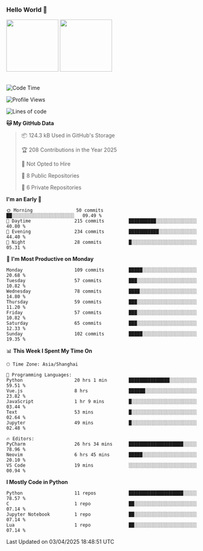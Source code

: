 ### Hello World 👋
<img align="" height="137px" src="https://github-readme-stats.vercel.app/api?username=myhMARS&hide_title=true&hide_border=true&show_icons=trueline_height=21&text_color=000&icon_color=000&bg_color=0,ea6161,ffc64d,fffc4d,52fa5a&theme=graywhite" /> </div>
<img align="" height="137px" src="https://github-readme-stats-git-masterrstaa-rickstaa.vercel.app/api/top-langs/?username=myhMARS&hide_title=true&hide_border=true&layout=compact&langs_count=6&text_color=000&icon_color=fff&bg_color=0,52fa5a,4dfcff,c64dff&theme=graywhite" /><br><br>

<!--START_SECTION:waka-->
![Code Time](http://img.shields.io/badge/Code%20Time-499%20hrs%204%20mins-blue)

![Profile Views](http://img.shields.io/badge/Profile%20Views-0-blue)

![Lines of code](https://img.shields.io/badge/From%20Hello%20World%20I%27ve%20Written-326.3%20thousand%20lines%20of%20code-blue)

**🐱 My GitHub Data** 

> 📦 124.3 kB Used in GitHub's Storage 
 > 
> 🏆 208 Contributions in the Year 2025
 > 
> 🚫 Not Opted to Hire
 > 
> 📜 8 Public Repositories 
 > 
> 🔑 6 Private Repositories 
 > 
**I'm an Early 🐤** 

```text
🌞 Morning                50 commits          ██░░░░░░░░░░░░░░░░░░░░░░░   09.49 % 
🌆 Daytime                215 commits         ██████████░░░░░░░░░░░░░░░   40.80 % 
🌃 Evening                234 commits         ███████████░░░░░░░░░░░░░░   44.40 % 
🌙 Night                  28 commits          █░░░░░░░░░░░░░░░░░░░░░░░░   05.31 % 
```
📅 **I'm Most Productive on Monday** 

```text
Monday                   109 commits         █████░░░░░░░░░░░░░░░░░░░░   20.68 % 
Tuesday                  57 commits          ███░░░░░░░░░░░░░░░░░░░░░░   10.82 % 
Wednesday                78 commits          ████░░░░░░░░░░░░░░░░░░░░░   14.80 % 
Thursday                 59 commits          ███░░░░░░░░░░░░░░░░░░░░░░   11.20 % 
Friday                   57 commits          ███░░░░░░░░░░░░░░░░░░░░░░   10.82 % 
Saturday                 65 commits          ███░░░░░░░░░░░░░░░░░░░░░░   12.33 % 
Sunday                   102 commits         █████░░░░░░░░░░░░░░░░░░░░   19.35 % 
```


📊 **This Week I Spent My Time On** 

```text
🕑︎ Time Zone: Asia/Shanghai

💬 Programming Languages: 
Python                   20 hrs 1 min        ███████████████░░░░░░░░░░   59.51 % 
Vue.js                   8 hrs               ██████░░░░░░░░░░░░░░░░░░░   23.82 % 
JavaScript               1 hr 9 mins         █░░░░░░░░░░░░░░░░░░░░░░░░   03.44 % 
Text                     53 mins             █░░░░░░░░░░░░░░░░░░░░░░░░   02.64 % 
Jupyter                  49 mins             █░░░░░░░░░░░░░░░░░░░░░░░░   02.48 % 

🔥 Editors: 
PyCharm                  26 hrs 34 mins      ████████████████████░░░░░   78.96 % 
Neovim                   6 hrs 45 mins       █████░░░░░░░░░░░░░░░░░░░░   20.10 % 
VS Code                  19 mins             ░░░░░░░░░░░░░░░░░░░░░░░░░   00.94 % 
```

**I Mostly Code in Python** 

```text
Python                   11 repos            ████████████████████░░░░░   78.57 % 
C                        1 repo              ██░░░░░░░░░░░░░░░░░░░░░░░   07.14 % 
Jupyter Notebook         1 repo              ██░░░░░░░░░░░░░░░░░░░░░░░   07.14 % 
Lua                      1 repo              ██░░░░░░░░░░░░░░░░░░░░░░░   07.14 % 
```




 Last Updated on 03/04/2025 18:48:51 UTC
<!--END_SECTION:waka-->

<!--
**myhMARS/myhMARS** is a ✨ _special_ ✨ repository because its `README.md` (this file) appears on your GitHub profile.

Here are some ideas to get you started:

- 🔭 I’m currently working on ...
- 🌱 I’m currently learning ...
- 👯 I’m looking to collaborate on ...
- 🤔 I’m looking for help with ...
- 💬 Ask me about ...
- 📫 How to reach me: ...
- 😄 Pronouns: ...
- ⚡ Fun fact: ...
-->
